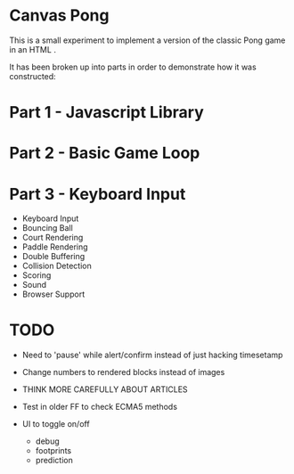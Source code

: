 Canvas Pong
===========

This is a small experiment to implement a version of the classic Pong game in an HTML <canvas>.

It has been broken up into parts in order to demonstrate how it was constructed:

Part 1 - Javascript Library
===========================

Part 2 - Basic Game Loop
========================

Part 3 - Keyboard Input
=======================

 * Keyboard Input
 * Bouncing Ball
 * Court Rendering
 * Paddle Rendering
 * Double Buffering
 * Collision Detection
 * Scoring
 * Sound
 * Browser Support


TODO
====
 * Need to 'pause' while alert/confirm instead of just hacking timesetamp
 * Change numbers to rendered blocks instead of images

 * THINK MORE CAREFULLY ABOUT ARTICLES

 * Test in older FF to check ECMA5 methods
 * UI to toggle on/off
    - debug
    - footprints
    - prediction


